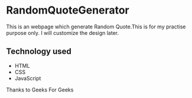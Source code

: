 # RandomQuoteGenerator

This is an webpage which generate Random Quote.This is for my practise purpose only.
I will customize the design later.

## Technology used
* HTML
* CSS
* JavaScript

Thanks to Geeks For Geeks
